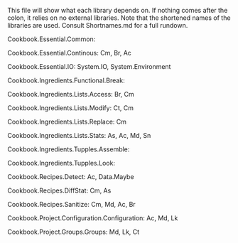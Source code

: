 This file will show what each library depends on. If nothing comes after the colon, it relies on no external libraries. Note that the shortened names of the libraries are used. Consult Shortnames.md for a full rundown.

Cookbook.Essential.Common:

Cookbook.Essential.Continous: Cm, Br, Ac

Cookbook.Essential.IO:  System.IO, System.Environment

Cookbook.Ingredients.Functional.Break:

Cookbook.Ingredients.Lists.Access: Br, Cm

Cookbook.Ingredients.Lists.Modify: Ct, Cm

Cookbook.Ingredients.Lists.Replace: Cm

Cookbook.Ingredients.Lists.Stats: As, Ac, Md, Sn

Cookbook.Ingredients.Tupples.Assemble:

Cookbook.Ingredients.Tupples.Look:

Cookbook.Recipes.Detect: Ac, Data.Maybe

Cookbook.Recipes.DiffStat: Cm, As

Cookbook.Recipes.Sanitize: Cm, Md, Ac, Br

Cookbook.Project.Configuration.Configuration: Ac, Md, Lk

Cookbook.Project.Groups.Groups: Md, Lk, Ct
